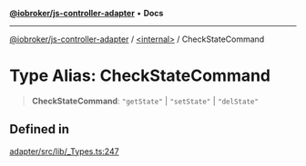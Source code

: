 [**@iobroker/js-controller-adapter**](../../README.md) • **Docs**

***

[@iobroker/js-controller-adapter](../../globals.md) / [\<internal\>](../README.md) / CheckStateCommand

# Type Alias: CheckStateCommand

> **CheckStateCommand**: `"getState"` \| `"setState"` \| `"delState"`

## Defined in

[adapter/src/lib/\_Types.ts:247](https://github.com/ioBroker/ioBroker.js-controller/blob/ebf87a343c9c866aa4a5e7b77c2c13760c514a2e/packages/adapter/src/lib/_Types.ts#L247)
